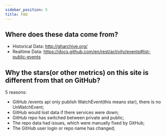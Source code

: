 ```yaml
---
sidebar_position: 5
title: FAQ
---
```


## Where does these data come from?

* Historical Data: http://gharchive.org/
* Realtime Data: https://docs.github.com/en/rest/activity/events#list-public-events

## Why the stars(or other metrics) on this site is different from that on GitHub?

5 reasons:
* GitHub /events api only publish WatchEvent(this means star), there is no UnWatchEvent;
* GitHub would lost data if there services were down;
* GitHub repo has switched between private and public;
* The repo data had issues, which were manually fixed by GitHub;
* The GitHub user login or repo name has changed;

